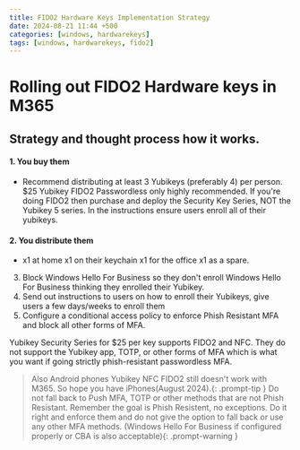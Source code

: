 ```yaml
---
title: FIDO2 Hardware Keys Implementation Strategy
date: 2024-08-21 11:44 +500
categories: [windows, hardwarekeys]
tags: [windows, hardwarekeys, fido2]
---
```


# Rolling out FIDO2 Hardware keys in M365

## Strategy and thought process how it works.

#### 1. You buy them

- Recommend distributing at least 3 Yubikeys (preferably 4) per person. $25 Yubikey FIDO2 Passwordless only highly recommended. If you're doing FIDO2 then purchase and deploy the Security Key Series, NOT the Yubikey 5 series. In the instructions ensure users enroll all of their yubikeys.

#### 2. You distribute them

- x1 at home x1 on their keychain x1 for the office x1 as a spare.

3. Block Windows Hello For Business so they don't enroll Windows Hello For Business thinking they enrolled their Yubikey.
4. Send out instructions to users on how to enroll their Yubikeys, give users a few days/weeks to enroll them
5. Configure a conditional access policy to enforce Phish Resistant MFA and block all other forms of MFA.

Yubikey Security Series for $25 per key supports FIDO2 and NFC. They do not support the Yubikey app, TOTP, or other forms of MFA which is what you want if going strictly phish-resistant passwordless MFA.

> Also Android phones Yubikey NFC FIDO2 still doesn't work with M365. So hope you have iPhones(August 2024).{: .prompt-tip }
> Do not fall back to Push MFA, TOTP or other methods that are not Phish Resistant. Remember the goal is Phish Resistent, no exceptions. Do it right and enforce them and do not give the option to fall back or use any other MFA methods. (Windows Hello For Business if configured properly or CBA is also acceptable){: .prompt-warning }
